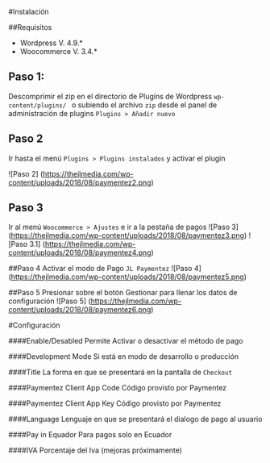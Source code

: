 #Instalación

##Requisitos

- Wordpress V. 4.9.*
- Woocommerce V. 3.4.*

## Paso 1:

Descomprimir el zip en el directorio de Plugins de Wordpress `wp-content/plugins/ ` o subiendo el archivo `zip` desde el panel de administración de plugins  `Plugins > Añadir nuevo`

## Paso 2 

Ir hasta el menú `Plugins > Plugins instalados` y activar el plugin

![Paso 2] (https://thejlmedia.com/wp-content/uploads/2018/08/paymentez2.png)

## Paso 3
Ir al menú `Woocommerce > Ajustes` e ir a la pestaña de pagos
![Paso 3] (https://thejlmedia.com/wp-content/uploads/2018/08/paymentez3.png)
![Paso 3.1] (https://thejlmedia.com/wp-content/uploads/2018/08/paymentez4.png)

##Paso 4
Activar el modo de Pago `JL Paymentez`
![Paso 4] (https://thejlmedia.com/wp-content/uploads/2018/08/paymentez5.png)

##Paso 5
Presionar sobre el botón Gestionar para llenar los datos de configuración
![Paso 5] (https://thejlmedia.com/wp-content/uploads/2018/08/paymentez6.png)

#Configuración

####Enable/Desabled 
Permite Activar o desactivar el método de pago

####Development Mode
Si está en modo de desarrollo o producción  

####Title
La forma en que se presentará en la pantalla de `Checkout`

####Paymentez Client App Code
Código provisto por Paymentez

####Paymentez Client App Key
Código provisto por Paymentez

####Language
Lenguaje en que se presentará el dialogo de pago al usuario 

####Pay in Equador
Para pagos solo en Ecuador

####IVA
Porcentaje del Iva (mejoras próximamente)









